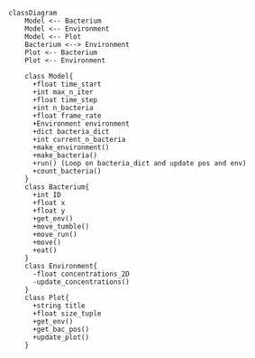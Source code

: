 ```mermaidclassDiagram    Model <-- Bacterium    Model <-- Environment    Model <-- Plot    Bacterium <--> Environment    Plot <-- Bacterium    Plot <-- Environment        class Model{      +float time_start      +int max_n_iter      +float time_step      +int n_bacteria      +float frame_rate      +Environment environment      +dict bacteria_dict       +int current_n_bacteria      +make_environment()      +make_bacteria()      +run() (Loop on bacteria_dict and update pos and env)      +count_bacteria()    }    class Bacterium{      +int ID      +float x      +float y      +get_env()      +move_tumble()      +move_run()      +move()      +eat()    }    class Environment{      -float concentrations_2D      -update_concentrations()    }    class Plot{      +string title      +float size_tuple      +get_env()      +get_bac_pos()      +update_plot()    }```